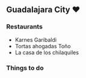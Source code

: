 ## Guadalajara City :heart:

### Restaurants
- Karnes Garibaldi
- Tortas ahogadas Toño
- La casa de los chilaquiles

### Things to do
